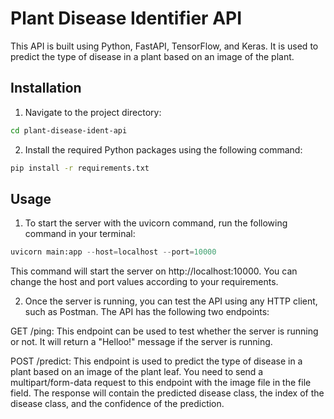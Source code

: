 # Plant Disease Identifier API

This API is built using Python, FastAPI, TensorFlow, and Keras. It is used to predict the type of disease in a plant based on an image of the plant.

## Installation

1) Navigate to the project directory:
```bash
cd plant-disease-ident-api
```

2) Install the required Python packages using the following command:
```bash
pip install -r requirements.txt
```

## Usage

1) To start the server with the uvicorn command, run the following command in your terminal:
```python
uvicorn main:app --host=localhost --port=10000
```
This command will start the server on http://localhost:10000. You can change the host and port values according to your requirements.

2) Once the server is running, you can test the API using any HTTP client, such as Postman. The API has the following two endpoints:

GET /ping: This endpoint can be used to test whether the server is running or not. It will return a "Helloo!" message if the server is running.

POST /predict: This endpoint is used to predict the type of disease in a plant based on an image of the plant leaf. You need to send a multipart/form-data request to this endpoint with the image file in the file field. The response will contain the predicted disease class, the index of the disease class, and the confidence of the prediction.
